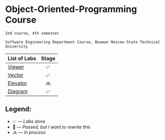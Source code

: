 # Object-Oriented-Programming Course

    2nd course, 4th semester

    Software Engineering Department Course, Bauman Moscow State Technical University

| List of Labs  |     Stage     |
| ------------- |:-------------:|
|[Viewer](https://github.com/gofixyourself/Object-Oriented-Programming/tree/master/Viewer)|:white_check_mark:|
|[Vector](https://github.com/gofixyourself/Object-Oriented-Programming/tree/master/Vector)|:white_check_mark:|
|[Elevator](https://github.com/gofixyourself/Object-Oriented-Programming/tree/Elevator/Elevator)|:soon:|
|[Diagram](https://github.com/gofixyourself/Object-Oriented-Programming/tree/master/Diagram)|:white_check_mark:|

## Legend:

* :white_check_mark: — *Labs done*
* :no_good: — *Passed, but I want to rewrite this*
* :soon: — *In process*
